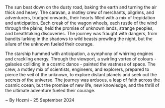 
The sun beat down on the dusty road, baking the earth and turning the air thick and heavy.  The caravan, a motley crew of merchants, pilgrims, and adventurers, trudged onwards, their hearts filled with a mix of trepidation and anticipation.  Each creak of the wagon wheels, each rustle of the wind through the plains, held the promise of unknown lands, strange peoples, and breathtaking discoveries.  The journey was fraught with dangers, from bandits lurking in the shadows to wild beasts prowling the night, but the allure of the unknown fueled their courage.

The starship hummed with anticipation, a symphony of whirring engines and crackling energy.  Through the viewport, a swirling vortex of colours - galaxies colliding in a cosmic dance - painted the vastness of space.  The crew, a motley mix of scientists, engineers, and explorers,  prepared to pierce the veil of the unknown, to explore distant planets and seek out the secrets of the universe.  The journey was arduous, a leap of faith across the cosmic ocean, but the promise of new life, new knowledge, and the thrill of the ultimate adventure fueled their courage. 

~ By Hozmi - 25 September 2024
